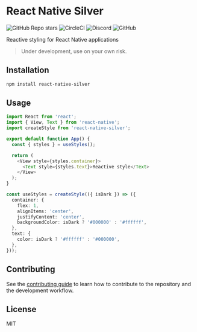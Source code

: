 # React Native Silver

![GitHub Repo stars](https://img.shields.io/github/stars/ehsanbigzad/react-native-silver?style=flat-square)
![CircleCI](https://img.shields.io/circleci/build/github/ehsanbigzad/react-native-silver?style=flat-square&token=305ece18a287e361001a422265f8755c74c8ab13)
![Discord](https://img.shields.io/discord/1022436158438912102?color=%237289da&style=flat-square)
![GitHub](https://img.shields.io/github/license/ehsanbigzad/react-native-silver?style=flat-square)

Reactive styling for React Native applications

> Under development, use on your own risk.

## Installation

```sh
npm install react-native-silver
```

## Usage

```ts
import React from 'react';
import { View, Text } from 'react-native';
import createStyle from 'react-native-silver';

export default function App() {
  const { styles } = useStyles();

  return (
    <View style={styles.container}>
      <Text style={styles.text}>Reactive style</Text>
    </View>
  );
}

const useStyles = createStyle(({ isDark }) => ({
  container: {
    flex: 1,
    alignItems: 'center',
    justifyContent: 'center',
    backgroundColor: isDark ? '#000000' : '#ffffff',
  },
  text: {
    color: isDark ? '#ffffff' : '#000000',
  },
}));
```

## Contributing

See the [contributing guide](CONTRIBUTING.md) to learn how to contribute to the repository and the development workflow.

## License

MIT